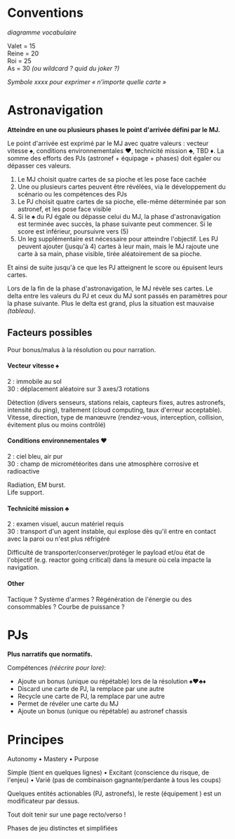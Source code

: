 # Conventions

*diagramme vocabulaire*

Valet = 15  
Reine = 20  
Roi = 25  
As = 30 *(ou wildcard ? quid du joker ?)*

*Symbole xxxx pour exprimer « n’importe quelle carte »*

# Astronavigation

**Atteindre en une ou plusieurs phases le point d'arrivée défini par le MJ.**

Le point d'arrivée est exprimé par le MJ avec quatre valeurs : vecteur vitesse ♠︎, conditions environnementales ♥︎, technicité mission ♣︎, TBD ♦︎. La somme des efforts des PJs (astronef + équipage + phases) doit égaler ou dépasser ces valeurs.

1. Le MJ choisit quatre cartes de sa pioche et les pose face cachée
2. Une ou plusieurs cartes peuvent être révélées, via le développement du scénario ou les compétences des PJs
3. Le PJ choisit quatre cartes de sa pioche, elle-même déterminée par son astronef, et les pose face visible
4. Si le ♠︎ du PJ égale ou dépasse celui du MJ, la phase d'astronavigation est terminée avec succès, la phase suivante peut commencer. Si le score est inférieur, poursuivre vers (5)
5. Un leg supplémentaire est nécessaire pour atteindre l'objectif. Les PJ peuvent ajouter (jusqu'à 4) cartes à leur main, mais le MJ rajoute une carte à sa main, phase visible, tirée aléatoirement de sa pioche.

Et ainsi de suite jusqu'à ce que les PJ atteignent le score ou épuisent leurs cartes.

Lors de la fin de la phase d'astronavigation, le MJ révèle ses cartes. Le delta entre les valeurs du PJ et ceux du MJ sont passés en paramètres pour la phase suivante. Plus le delta est grand, plus la situation est mauvaise *(tableau)*.

## Facteurs possibles

Pour bonus/malus à la résolution ou pour narration.

#### Vecteur vitesse ♠︎

2 : immobile au sol  
30 : déplacement aléatoire sur 3 axes/3 rotations

Détection (divers senseurs, stations relais, capteurs fixes, autres astronefs, intensité du ping), traitement (cloud computing, taux d'erreur acceptable).  
Vitesse, direction, type de manœuvre (rendez-vous, interception, collision, évitement plus ou moins contrôlé)

#### Conditions environnementales ♥︎

2 : ciel bleu, air pur  
30 : champ de micrométéorites dans une atmosphère corrosive et radioactive

Radiation, EM burst.  
Life support.

#### Technicité mission ♣︎

2 : examen visuel, aucun matériel requis  
30 : transport d'un agent instable, qui explose dès qu'il entre en contact avec la paroi ou n'est plus réfrigéré

Difficulté de transporter/conserver/protéger le payload et/ou état de l'objectif (e.g. reactor going critical) dans la mesure où cela impacte la navigation.

#### Other

Tactique ? Système d'armes ?
Régénération de l'énergie ou des consommables ? Courbe de puissance ?

# PJs

**Plus narratifs que normatifs.**

Compétences *(réécrire pour lore)*:

- Ajoute un bonus (unique ou répétable) lors de la résolution ♠︎♥︎♣︎♦︎
- Discard une carte de PJ, la remplace par une autre
- Recycle une carte de PJ, la remplace par une autre 
- Permet de révéler une carte du MJ
- Ajoute un bonus (unique ou répétable) au astronef chassis

# Principes

Autonomy • Mastery • Purpose

Simple (tient en quelques lignes) • Excitant (conscience du risque, de l'enjeu) • Varié (pas de combinaison gagnante/perdante à tous les coups)

Quelques entités actionables (PJ, astronefs), le reste (équipement ) est un modificateur par dessus.

Tout doit tenir sur une page recto/verso !

Phases de jeu distinctes et simplifiées